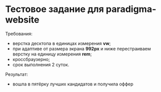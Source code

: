 # Тестовое задание для paradigma-website

Требования:
+ верстка десктопа в единицах измерения <b>vw</b>;
+ при адаптиве от размера экрана <b>992px</b> и ниже перестраиваем верстку на единицу измерения <b>rem</b>;
+ кроссбраузерно;
+ срок выполнения 2 суток.

Результат: 
+ вошла в пятёрку лучших кандидатов и получила оффер
